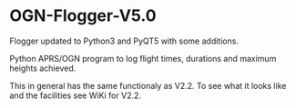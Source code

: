 # OGN-Flogger-V5.0
Flogger updated to Python3 and PyQT5 with some additions.

Python APRS/OGN program to log flight times, durations and maximum heights achieved.

This in general has the same functionaly as V2.2. To see what it looks like and the facilities see WiKi for V2.2.
